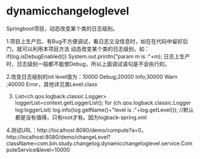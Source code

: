 # dynamicchangeloglevel
Springboot项目，动态改变某个类的日志级别。

1.项目上生产后，有Bug不方便调试，看日志又没信息时，如在在代码中留好后门，就可以利用本项目方法
动态改变某个类的日志级别，如：
if(log.isDebugEnabled()) System.out.println("param m is :"+m);
日志上生产时，日志级别一般都不能使Debug，所以上面调试语句是不会执行的。

2.改变日志级别的int level值为：10000  Debug;20000 Info;30000 Warn ;40000 Error，其他详见类Level.class

3. List<ch.qos.logback.classic.Logger> loggerList=context.getLoggerList();
        for (ch.qos.logback.classic.Logger log:loggerList)
            log.info(log.getName()+"level is :"+log.getLevel()); //默认都是没有值得，只有root才有。因为logback-spring.xml
            
4.测试URL：http://localhost:8080/demo/compute?a=0，
          http://localhost:8080/demo/changeLevel?className=com.bin.study.changelog.dynamicchangeloglevel.service.ComputeService&level=10000
          

